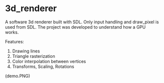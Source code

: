 # 3d_renderer
A software 3d renderer built with SDL. Only input handling and draw_pixel is used from SDL. The project was developed to understand how a GPU works.

Features:
1. Drawing lines
2. Triangle rasterization
3. Color interpolation between vertices
4. Transforms, Scaling, Rotations

(demo.PNG)
